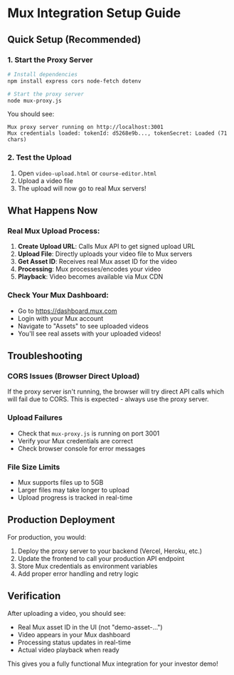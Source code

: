 # Mux Integration Setup Guide

## Quick Setup (Recommended)

### 1. Start the Proxy Server
```bash
# Install dependencies
npm install express cors node-fetch dotenv

# Start the proxy server
node mux-proxy.js
```

You should see:
```
Mux proxy server running on http://localhost:3001
Mux credentials loaded: tokenId: d5268e9b..., tokenSecret: Loaded (71 chars)
```

### 2. Test the Upload
1. Open `video-upload.html` or `course-editor.html`
2. Upload a video file
3. The upload will now go to real Mux servers!

## What Happens Now

### Real Mux Upload Process:
1. **Create Upload URL**: Calls Mux API to get signed upload URL
2. **Upload File**: Directly uploads your video file to Mux servers
3. **Get Asset ID**: Receives real Mux asset ID for the video
4. **Processing**: Mux processes/encodes your video
5. **Playback**: Video becomes available via Mux CDN

### Check Your Mux Dashboard:
- Go to https://dashboard.mux.com
- Login with your Mux account
- Navigate to "Assets" to see uploaded videos
- You'll see real assets with your uploaded videos!

## Troubleshooting

### CORS Issues (Browser Direct Upload)
If the proxy server isn't running, the browser will try direct API calls which will fail due to CORS. This is expected - always use the proxy server.

### Upload Failures
- Check that `mux-proxy.js` is running on port 3001
- Verify your Mux credentials are correct
- Check browser console for error messages

### File Size Limits
- Mux supports files up to 5GB
- Larger files may take longer to upload
- Upload progress is tracked in real-time

## Production Deployment

For production, you would:
1. Deploy the proxy server to your backend (Vercel, Heroku, etc.)
2. Update the frontend to call your production API endpoint
3. Store Mux credentials as environment variables
4. Add proper error handling and retry logic

## Verification

After uploading a video, you should see:
- Real Mux asset ID in the UI (not "demo-asset-...")
- Video appears in your Mux dashboard
- Processing status updates in real-time
- Actual video playback when ready

This gives you a fully functional Mux integration for your investor demo!